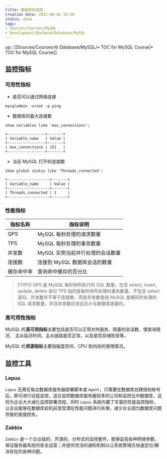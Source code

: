 ```yaml
---
title: 数据库的监控
creation date: 2022-08-02 14:59 
status: done
tags: 
- Sources/Courses/MySQL
- Development/Backend/Database/MySQL
---
```

up:: [[Sources/Courses/⚙️ Database/MySQL/• TOC for MySQL Course|• TOC for MySQL Course]]

## 监控指标

### 可用性指标

- 是否可以通过网络连接

```shell
mysqladmin -uroot -p ping
```

- 数据库的最大连接数

```mysql
show variables like 'max_connections';

+-----------------+-------+ 
| Variable_name   | Value | 
+-----------------+-------+ 
| max_connections | 151   | 
+-----------------+-------+
```

- 当前 MySQL 打开的连接数

```mysql
show global status like 'Threads_connected';

+-------------------+-------+ 
| Variable_name     | Value | 
+-------------------+-------+ 
| Threads_connected | 1     | 
+-------------------+-------+
```

### 性能指标

| 指标名称   | 指标说明                         |
| ---------- | -------------------------------- |
| QPS        | MySQL 每秒处理的请求数量         |
| TPS        | MySQL 每秒处理的事务数量         |
| 并发数     | MySQL 实例当前并行处理的会话数量 |
| 连接数     | 连接到 MySQL 数据库会话的数量    |
| 缓存命中率 | 查询命中缓存的百分比             | 

>[!TIPS]
>QPS 是 MySQL 每秒钟所执行的 SQL 数量，包含 select, insert, update, delete 语句
>TPS 指的是每秒钟所处理的事务数量，不包含 select 语句。并发数并不等于连接数，而是并发数是指 MySQL 能够同时处理的 SQL 请求数量，并且并发数应该远远小与数据库连接的。

### 高可用性指标

MySQL 的**高可用指标**主要包括是否可以正常对外服务、阻塞的会话数、慢查询情况、 主从延迟时间、主从链路是否正常，以及是否存储死锁等。 

MySQL 的**资源指标**主要指磁盘空间、CPU 和内存的使用情况。

## 监控工具 

### Lepus

`Lepus` 无需在每台数据库服务器部署脚本或 `Agent`，只需要在数据库创建授权帐号后，即可进行远程监控，适合监控数据库服务器较多的公司和监控云中数据库，这将为企业大大减化监控部署流程，同时 `Lepus` 系统内置了丰富的性能监控指标，让企业能够在数据库宕机前发现潜在性能问题进行处理，减少企业因为数据库问题导致的直接损失。

### Zabbix

`Zabbix` 是一个企业级的、开源的、分布式的监控套件，能够监视各种网络参数，保证服务器系统的安全运营；并提供灵活的通知机制以让系统管理员快速定位/解决存在的各种问题。